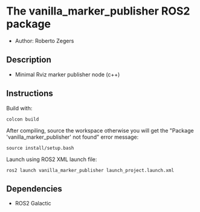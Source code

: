 # The vanilla_marker_publisher ROS2 package

- Author: Roberto Zegers

## Description

- Minimal Rviz marker publisher node (c++)


## Instructions

Build with:

`colcon build`  

After compiling, source the workspace otherwise you will get the "Package 'vanilla_marker_publisher' not found" error message:

`source install/setup.bash`  

Launch using ROS2 XML launch file:  

`ros2 launch vanilla_marker_publisher launch_project.launch.xml`  


## Dependencies
- ROS2 Galactic  